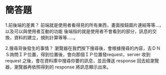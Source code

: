 # 簡答題

1.前後端的差異？
前端就是使用者看得見的所有東西，畫面按鈕圖片連結等等...，以及可以與使用者互動的功能
後端指的就是使用者不會看到的部分，訊息的交換，資料的建立，規則計算等等.....。

2.搜尋背後發生的事情？
瀏覽器在我們按下搜尋後，會根據搜尋的內容，去ＤＮＳ詢問ＩＰ位置，得到位置後，會向那個ＩＰ位置發request，server 收到 request 之後，會在資料庫中搜尋你要的訊息，並且傳送 response 回去給瀏覽器，瀏覽器再依照得到的 response 將訊息顯示出來。




